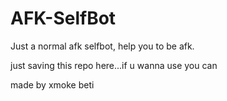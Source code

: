 # AFK-SelfBot
Just a normal afk selfbot, help you to be afk.

just saving this repo here...if u wanna use you can





made by xmoke beti
